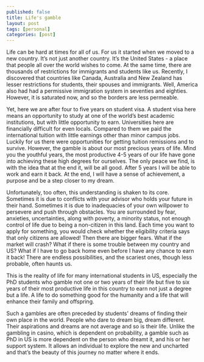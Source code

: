 ```yaml
---
published: false
title: Life's gamble
layout: post
tags: [personal]
categories: [post]
---
```

Life can be hard at times for all of us. For us it started when we moved to a new country. It’s not just another country. It’s the United States - a place that people all over the world wishes to come. At the same time, there are thousands of restrictions for immigrants and students like us. Recently, I discovered that countries like Canada, Australia and New Zealand has lesser restrictions for students, their spouses and immigrants. Well, America also had had a permissive immigration system in seventies and eighties. However, it is saturated now, and so the borders are less permeable. 

Yet, here we are after four to five years on student visa. A student visa here means an opportunity to study at one of the world’s best academic institutions, but with little opportunity to earn. Universities here are financially difficult for even locals. Compared to them we paid the international tuition with little earnings other than minor campus jobs. Luckily for us there were opportunities for getting tuition remissions and to survive. However, the gamble is about our most precious years of life. Mind you the youthful years, the most productive 4-5 years of our life have gone into achieving these high degrees for ourselves. The only peace we find, is with the idea that at the end it, will be all good. After 5 years I will be able to work and earn it back. At the end, I will have a sense of achievement, a purpose and be a step closer to my dream.

Unfortunately, too often, this understanding is shaken to its core. Sometimes it is due to conflicts with your advisor who holds your future in their hand. Sometimes it is due to inadequacies of your own willpower to persevere and push through obstacles. You are surrounded by fear, anxieties, uncertainties, along with poverty, a minority status, not enough control of life due to being a non-citizen in this land. Each time you want to apply for something, you would check whether the eligibility criteria says that only citizens are allowed! Then there are bigger fears. What if the market will crash? What if there is some trouble between my country and US? What if I have to go back home even before I have any chance to earn it back! There are endless possibilities, and the scariest ones, though less probable, often haunts us.

This is the reality of life for many international students in US, especially the PhD students who gamble not one or two years of their life but five to six years of their most productive life in this country to earn not just a degree but a life. A life to do something good for the humanity and a life that will enhance their family and offspring.    

Such a gambles are often preceded by students' dreams of finding their own place in the world. People who dare to dream big, dream different. Their aspirations and dreams are not average and so is their life. Unlike the gambling in casino, which is dependent on probability, a gamble such as PhD in US is more dependent on the person who dreamt it, and his or her support system. It allows an individual to explore the new and uncharted and that’s the beauty of this journey no matter where it ends.

